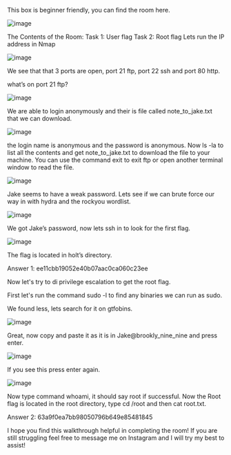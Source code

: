This box is beginner friendly, you can find the room here.

![image](https://github.com/seanknght/CTF-Write-ups/assets/149443469/599ff6e1-1036-49fd-8b02-3dd96109173a)

The Contents of the Room:
Task 1: User flag
Task 2: Root flag
Lets run the IP address in Nmap

![image](https://github.com/seanknght/CTF-Write-ups/assets/149443469/ad0aefa7-0573-4d06-b69e-8597fc15d6aa)


We see that that 3 ports are open, port 21 ftp, port 22 ssh and port 80 http.

what’s on port 21 ftp?

![image](https://github.com/seanknght/CTF-Write-ups/assets/149443469/6ec9bc3a-c97f-4d02-9378-10f26d7c1c20)

We are able to login anonymously and their is file called note_to_jake.txt that we can download.

![image](https://github.com/seanknght/CTF-Write-ups/assets/149443469/abe5c5af-7335-4033-9a1b-969da3255c47)

the login name is anonymous and the password is anonymous. Now ls -la to list all the contents and get note_to_jake.txt to download the file to your machine. You can use the command exit to exit ftp or open another terminal window to read the file.

![image](https://github.com/seanknght/CTF-Write-ups/assets/149443469/8953edd9-e780-46ca-9dda-da845f9b9796)

Jake seems to have a weak password. Lets see if we can brute force our way in with hydra and the rockyou wordlist.

![image](https://github.com/seanknght/CTF-Write-ups/assets/149443469/f5fc74f2-f016-48ff-89dc-8b9dff313cec)

We got Jake’s password, now lets ssh in to look for the first flag.

![image](https://github.com/seanknght/CTF-Write-ups/assets/149443469/e7b7982e-2f6c-458f-9149-a982eb8c90b4)

The flag is located in holt’s directory.

Answer 1: ee11cbb19052e40b07aac0ca060c23ee

Now let's try to di privilege escalation to get the root flag.

First let's run the command sudo -l to find any binaries we can run as sudo.

We found less, lets search for it on gtfobins.

![image](https://github.com/seanknght/CTF-Write-ups/assets/149443469/cd2f1244-5fa0-4c34-9387-1c412e10e294)

Great, now copy and paste it as it is in Jake@brookly_nine_nine and press enter.

![image](https://github.com/seanknght/CTF-Write-ups/assets/149443469/cf8c54ad-7f61-42b5-b77c-1c9386d6a9fe)

If you see this press enter again.

![image](https://github.com/seanknght/CTF-Write-ups/assets/149443469/a9859f71-9885-4073-9d43-53e53f9ce4af)

Now type command whoami, it should say root if successful. Now the Root flag is located in the root directory, type cd /root and then cat root.txt.

Answer 2: 63a9f0ea7bb98050796b649e85481845

I hope you find this walkthrough helpful in completing the room! If you are still struggling feel free to message me on Instagram and I will try my best to assist!
